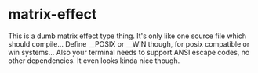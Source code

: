 # matrix-effect
This is a dumb matrix effect type thing. 
It's only like one source file which should compile... 
Define __POSIX or __WIN though, for posix compatible or win systems... 
Also your terminal needs to support ANSI escape codes, no other dependencies. 
It even looks kinda nice though. 

